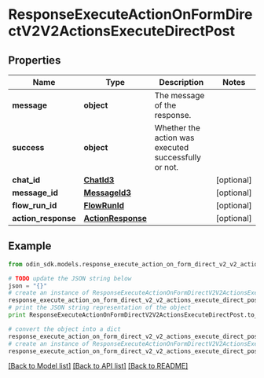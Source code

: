 # ResponseExecuteActionOnFormDirectV2V2ActionsExecuteDirectPost


## Properties

Name | Type | Description | Notes
------------ | ------------- | ------------- | -------------
**message** | **object** | The message of the response. | 
**success** | **object** | Whether the action was executed successfully or not. | 
**chat_id** | [**ChatId3**](ChatId3.md) |  | [optional] 
**message_id** | [**MessageId3**](MessageId3.md) |  | [optional] 
**flow_run_id** | [**FlowRunId**](FlowRunId.md) |  | [optional] 
**action_response** | [**ActionResponse**](ActionResponse.md) |  | [optional] 

## Example

```python
from odin_sdk.models.response_execute_action_on_form_direct_v2_v2_actions_execute_direct_post import ResponseExecuteActionOnFormDirectV2V2ActionsExecuteDirectPost

# TODO update the JSON string below
json = "{}"
# create an instance of ResponseExecuteActionOnFormDirectV2V2ActionsExecuteDirectPost from a JSON string
response_execute_action_on_form_direct_v2_v2_actions_execute_direct_post_instance = ResponseExecuteActionOnFormDirectV2V2ActionsExecuteDirectPost.from_json(json)
# print the JSON string representation of the object
print ResponseExecuteActionOnFormDirectV2V2ActionsExecuteDirectPost.to_json()

# convert the object into a dict
response_execute_action_on_form_direct_v2_v2_actions_execute_direct_post_dict = response_execute_action_on_form_direct_v2_v2_actions_execute_direct_post_instance.to_dict()
# create an instance of ResponseExecuteActionOnFormDirectV2V2ActionsExecuteDirectPost from a dict
response_execute_action_on_form_direct_v2_v2_actions_execute_direct_post_form_dict = response_execute_action_on_form_direct_v2_v2_actions_execute_direct_post.from_dict(response_execute_action_on_form_direct_v2_v2_actions_execute_direct_post_dict)
```
[[Back to Model list]](../README.md#documentation-for-models) [[Back to API list]](../README.md#documentation-for-api-endpoints) [[Back to README]](../README.md)



